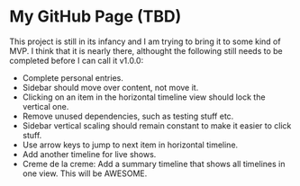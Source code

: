 # My GitHub Page (TBD)

This project is still in its infancy and I am trying to bring it to some kind of MVP. I think that it is nearly there, althought the following still needs to be completed before I can call it v1.0.0:
- Complete personal entries.
- Sidebar should move over content, not move it.
- Clicking on an item in the horizontal timeline view should lock the vertical one.
- Remove unused dependencies, such as testing stuff etc.
- Sidebar vertical scaling should remain constant to make it easier to click stuff.
- Use arrow keys to jump to next item in horizontal timeline.
- Add another timeline for live shows.
- Creme de la creme: Add a summary timeline that shows all timelines in one view. This will be AWESOME.